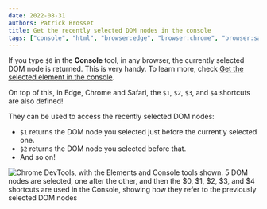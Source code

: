```yaml
---
date: 2022-08-31
authors: Patrick Brosset
title: Get the recently selected DOM nodes in the console
tags: ["console", "html", "browser:edge", "browser:chrome", "browser:safari"]
---
```

If you type `$0` in the **Console** tool, in any browser, the currently selected DOM node is returned. This is very handy. To learn more, check [Get the selected element in the console](/tips/en/get-current-element-in-console).

On top of this, in Edge, Chrome and Safari, the `$1`, `$2`, `$3`, and `$4` shortcuts are also defined!

They can be used to access the recently selected DOM nodes:

* `$1` returns the DOM node you selected just before the currently selected one.
* `$2` returns the DOM node you selected before that.
* And so on!

![Chrome DevTools, with the Elements and Console tools shown. 5 DOM nodes are selected, one after the other, and then the $0, $1, $2, $3, and $4 shortcuts are used in the Console, showing how they refer to the previously selected DOM nodes](/assets/img/get-recently-selected-dom-nodes-in-console.gif)
